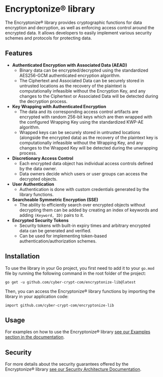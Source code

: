 # Encryptonize&reg; library

The Encryptonize&reg; library provides cryptographic functions for data encryption and decryption, as well as enforcing access control around the encrypted data. It allows developers to easily implement various security schemes and protocols for protecting data.

## Features
- **Authenticated Encryption with Associated Data (AEAD)**
    - Binary data can be encrypted/decrypted using the standardized AES256-GCM authenticated encryption algorithm.
    - The Ciphertext and Associated Data can be securely stored in untrusted locations as the recovery of the plaintext is computationally infeasible without the Encryption Key, and any changes to the Ciphertext or Associated Data will be detected during the decryption process.
- **Key Wrapping with Authenticated Encryption**
    - The data and its corresponding access control artifacts are encrypted with random 256-bit keys which are then wrapped with the configured Wrapping Key using the standardized KWP-AE algorithm.
    - Wrapped keys can be securely stored in untrusted locations (alongside the encrypted data) as the recovery of the plaintext key is computationally infeasible without the Wrapping Key, and any changes to the Wrapped Key will be detected during the unwrapping process.
- **Discretionary Access Control**
    - Each encrypted data object has individual access controls defined by the data owner.
    - Data owners decide which users or user groups can access the decrypted objects.
- **User Authentication**
    - Authentication is done with custom credentials generated by the library functions.
- **Searcheable Symmetric Encryption (SSE)**
    - The ability to efficiently search over encrypted objects without decrypting them can be added by creating an index of keywords and adding `(Keyword, ID)` pairs to it.
- **Encrypted Security Tokens**
    - Security tokens with built-in expiry times and arbitrary encrypted data can be generated and verified.
    - Can be used for implementing token-based authentication/authorization schemes.

## Installation
To use the library in your Go project, you first need to add it to your `go.mod` file by running the following command in the root folder of the project:
```
go get -u github.com/cyber-crypt-com/encryptonize-lib@latest
```

Then, you can access the Encryptonize&reg; library functions by importing the library in your application code:
```
import github.com/cyber-crypt-com/encryptonize-lib
```

## Usage
For examples on how to use the Encryptonize&reg; library [see our Examples section in the documentation](TODO).

## Security
For more details about the security guarantees offered by the Encryptonize&reg; library [see our Security Architecture Documentation](TODO).
